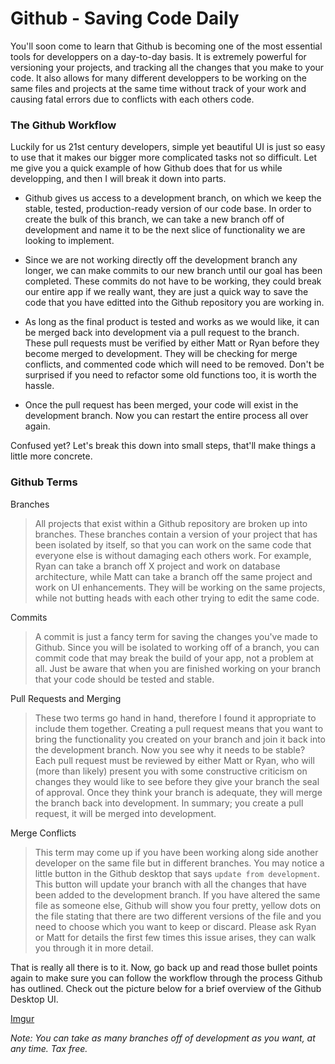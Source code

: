 # Github - Saving Code Daily

You'll soon come to learn that Github is becoming one of the most essential tools for developpers on a day-to-day basis. It is extremely powerful for versioning your projects, and tracking all the changes that you make to your code. It also allows for many different developpers to be working on the same files and projects at the same time without track of your work and causing fatal errors due to conflicts with each others code.

### The Github Workflow

Luckily for us 21st century developers, simple yet beautiful UI is just so easy to use that it makes our bigger more complicated tasks not so difficult. Let me give you a quick example of how Github does that for us while developping, and then I will break it down into parts.

- Github gives us access to a development branch, on which we keep the stable, tested, production-ready version of our code base. In order to create the bulk of this branch, we can take a new branch off of development and name it to be the next slice of functionality we are looking to implement. 

- Since we are not working directly off the development branch any longer, we can make commits to our new branch until our goal has been completed. These commits do not have to be working, they could break our entire app if we really want, they are just a quick way to save the code that you have editted into the Github repository you are working in.

- As long as the final product is tested and works as we would like, it can be merged back into development via a pull request to the branch. These pull requests must be verified by either Matt or Ryan before they become merged to development. They will be checking for merge conflicts, and commented code which will need to be removed. Don't be surprised if you need to refactor some old functions too, it is worth the hassle. 

- Once the pull request has been merged, your code will exist in the development branch. Now you can restart the entire process all over again.

Confused yet? Let's break this down into small steps, that'll make things a little more concrete.

### Github Terms 

Branches

> All projects that exist within a Github repository are broken up into branches. These branches contain a version of your project that has been isolated by itself, so that you can work on the same code that everyone else is without damaging each others work. For example, Ryan can take a branch off X project and work on database architecture, while Matt can take a branch off the same project and work on UI enhancements. They will be working on the same projects, while not butting heads with each other trying to edit the same code.

Commits

> A commit is just a fancy term for saving the changes you've made to Github. Since you will be isolated to working off of a branch, you can commit code that may break the build of your app, not a problem at all. Just be aware that when you are finished working on your branch that your code should be tested and stable.

Pull Requests and Merging

> These two terms go hand in hand, therefore I found it appropriate to include them together. Creating a pull request means that you want to bring the functionality you created on your branch and join it back into the development branch. Now you see why it needs to be stable? Each pull request must be reviewed by either Matt or Ryan, who will (more than likely) present you with some constructive criticism on changes they would like to see before they give your branch the seal of approval. Once they think your branch is adequate, they will merge the branch back into development. In summary; you create a pull request, it will be merged into development.

Merge Conflicts

> This term may come up if you have been working along side another developer on the same file but in different branches. You may notice a little button in the Github desktop that says `update from development`. This button will update your branch with all the changes that have been added to the development branch. If you have altered the same file as someone else, Github will show you four pretty, yellow dots on the file stating that there are two different versions of the file and you need to choose which you want to keep or discard. Please ask Ryan or Matt for details the first few times this issue arises, they can walk you through it in more detail.

That is really all there is to it. Now, go back up and read those bullet points again to make sure you can follow the workflow through the process Github has outlined. Check out the picture below for a brief overview of the Github Desktop UI.

[Imgur](http://i.imgur.com/KaHGzj1.png)

*Note: You can take as many branches off of development as you want, at any time. Tax free.*









